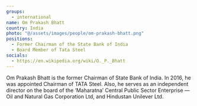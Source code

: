 ```yaml
---
groups:
  - international
name: Om Prakash Bhatt
country: India
photo: "@/assets/images/people/om-prakash-bhatt.png"
positions:
  - Former Chairman of the State Bank of India
  - Board Member of Tata Steel
socials:
  - https://en.wikipedia.org/wiki/O._P._Bhatt
---
```


Om Prakash Bhatt is the former Chairman of State Bank of India. In 2016, he was appointed Chairman of TATA Steel. Also, he serves as an independent director on the board of the ‘Maharatna’ Central Public Sector Enterprise — Oil and Natural Gas Corporation Ltd, and Hindustan Unilever Ltd.
